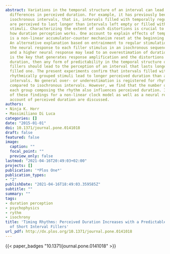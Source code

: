 ```yaml
---
abstract: Variations in the temporal structure of an interval can lead to remarkable
  differences in perceived duration. For example, it has previously been shown that
  isochronous intervals, that is, intervals filled with temporally regular stimuli,
  are perceived to last longer than intervals left empty or filled with randomly timed
  stimuli. Characterizing the extent of such distortions is crucial to understanding
  how duration perception works. One account to explain effects of temporal structure
  is a non-linear accumulator-counter mechanism reset at the beginning of every subinterval.
  An alternative explanation based on entrainment to regular stimulation posits that
  the neural response to each filler stimulus in an isochronous sequence is amplified
  and a higher neural response may lead to an overestimation of duration. If entrainment
  is the key that generates response amplification and the distortions in perceived
  duration, then any form of predictability in the temporal structure of interval
  fillers should lead to the perception of an interval that lasts longer than a randomly
  filled one. The present experiments confirm that intervals filled with fully predictable
  rhythmically grouped stimuli lead to longer perceived duration than anisochronous
  intervals. No general over- or underestimation is registered for rhythmically grouped
  compared to isochronous intervals. However, we find that the number of stimuli in
  each group composing the rhythm also influences perceived duration. Implications
  of these findings for a non-linear clock model as well as a neural response magnitude
  account of perceived duration are discussed.
authors:
- Ninja K. Horr
- Massimiliano Di Luca
categories: []
date: "2015-01-01"
doi: 10.1371/journal.pone.0141018
draft: false
featured: false
image:
  caption: ""
  focal_point: ""
  preview_only: false
lastmod: "2021-04-16T20:49:03+02:00"
projects: []
publication: '*Plos One*'
publication_types:
- "2"
publishDate: "2021-04-16T18:49:03.359585Z"
subtitle: ""
summary: ""
tags:
- duration perception
- psychophysics
- rythm
- isochrony
title: 'Timing Rhythms: Perceived Duration Increases with a Predictable Temporal Structure
  of Short Interval Fillers'
url_pdf: http://dx.plos.org/10.1371/journal.pone.0141018
---
```


{{< paper_badges "10.1371/journal.pone.0141018" >}}

